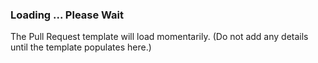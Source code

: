 ### Loading ... Please Wait
The Pull Request template will load momentarily. 
(Do not add any details until the template populates here.)
